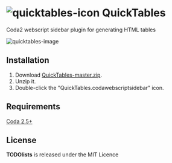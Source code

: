 # ![quicktables-icon](https://cloud.githubusercontent.com/assets/1267580/26032523/daeb5eb0-3895-11e7-8f25-e81970b7cbd3.png) QuickTables

Coda2 webscript sidebar plugin for generating HTML tables

![quicktables-image](https://cloud.githubusercontent.com/assets/1267580/26032525/dd8ed87c-3895-11e7-80ed-793147c5970b.png)

## Installation

1. Download [QuickTables-master.zip](https://github.com/dgmid/QuickTables/archive/master.zip).
2. Unzip it.
3. Double-click the "QuickTables.codawebscriptsidebar" icon.

## Requirements

[Coda 2.5+](https://www.panic.com/coda/)

## License

**TODOlists** is released under the MIT Licence
